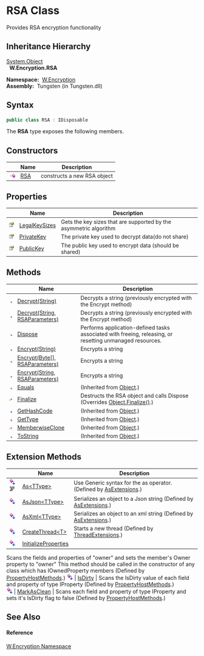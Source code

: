 RSA Class
=========
  Provides RSA encryption functionality


Inheritance Hierarchy
---------------------
[System.Object][1]  
  **W.Encryption.RSA**  

  **Namespace:**  [W.Encryption][2]  
  **Assembly:**  Tungsten (in Tungsten.dll)

Syntax
------

```csharp
public class RSA : IDisposable
```

The **RSA** type exposes the following members.


Constructors
------------

                 | Name     | Description                 
---------------- | -------- | --------------------------- 
![Public method] | [RSA][3] | constructs a new RSA object 


Properties
----------

                   | Name               | Description                                                       
------------------ | ------------------ | ----------------------------------------------------------------- 
![Public property] | [LegalKeySizes][4] | Gets the key sizes that are supported by the asymmetric algorithm 
![Public property] | [PrivateKey][5]    | The private key used to decrypt data(do not share)                
![Public property] | [PublicKey][6]     | The public key used to encrypt data (should be shared)            


Methods
-------

                    | Name                                 | Description                                                                                              
------------------- | ------------------------------------ | -------------------------------------------------------------------------------------------------------- 
![Public method]    | [Decrypt(String)][7]                 | Decrypts a string (previously encrypted with the Encrypt method)                                         
![Public method]    | [Decrypt(String, RSAParameters)][8]  | Decrypts a string (previously encrypted with the Encrypt method)                                         
![Public method]    | [Dispose][9]                         | Performs application-defined tasks associated with freeing, releasing, or resetting unmanaged resources. 
![Public method]    | [Encrypt(String)][10]                | Encrypts a string                                                                                        
![Public method]    | [Encrypt(Byte[], RSAParameters)][11] | Encrypts a string                                                                                        
![Public method]    | [Encrypt(String, RSAParameters)][12] | Encrypts a string                                                                                        
![Public method]    | [Equals][13]                         | (Inherited from [Object][1].)                                                                            
![Protected method] | [Finalize][14]                       | Destructs the RSA object and calls Dispose (Overrides [Object.Finalize()][15].)                          
![Public method]    | [GetHashCode][16]                    | (Inherited from [Object][1].)                                                                            
![Public method]    | [GetType][17]                        | (Inherited from [Object][1].)                                                                            
![Protected method] | [MemberwiseClone][18]                | (Inherited from [Object][1].)                                                                            
![Public method]    | [ToString][19]                       | (Inherited from [Object][1].)                                                                            


Extension Methods
-----------------

                                          | Name                       | Description                                                                                                                                                                                                                      
----------------------------------------- | -------------------------- | -------------------------------------------------------------------------------------------------------------------------------------------------------------------------------------------------------------------------------- 
![Public Extension Method]![Code example] | [As&lt;TType>][20]         | Use Generic syntax for the as operator. (Defined by [AsExtensions][21].)                                                                                                                                                         
![Public Extension Method]                | [AsJson&lt;TType>][22]     | Serializes an object to a Json string (Defined by [AsExtensions][21].)                                                                                                                                                           
![Public Extension Method]                | [AsXml&lt;TType>][23]      | Serializes an object to an xml string (Defined by [AsExtensions][21].)                                                                                                                                                           
![Public Extension Method]                | [CreateThread&lt;T>][24]   | Starts a new thread (Defined by [ThreadExtensions][25].)                                                                                                                                                                         
![Public Extension Method]                | [InitializeProperties][26] | 
Scans the fields and properties of "owner" and sets the member's Owner property to "owner" This method should be called in the constructor of any class which has IOwnedProperty members
 (Defined by [PropertyHostMethods][27].) 
![Public Extension Method]                | [IsDirty][28]              | 
Scans the IsDirty value of each field and property of type IProperty
 (Defined by [PropertyHostMethods][27].)                                                                                                                 
![Public Extension Method]                | [MarkAsClean][29]          | 
Scans each field and property of type IProperty and sets it's IsDirty flag to false
 (Defined by [PropertyHostMethods][27].)                                                                                                  


See Also
--------

#### Reference
[W.Encryption Namespace][2]  

[1]: http://msdn.microsoft.com/en-us/library/e5kfa45b
[2]: ../README.md
[3]: _ctor.md
[4]: LegalKeySizes.md
[5]: PrivateKey.md
[6]: PublicKey.md
[7]: Decrypt.md
[8]: Decrypt_1.md
[9]: Dispose.md
[10]: Encrypt_1.md
[11]: Encrypt.md
[12]: Encrypt_2.md
[13]: http://msdn.microsoft.com/en-us/library/bsc2ak47
[14]: Finalize.md
[15]: http://msdn.microsoft.com/en-us/library/4k87zsw7
[16]: http://msdn.microsoft.com/en-us/library/zdee4b3y
[17]: http://msdn.microsoft.com/en-us/library/dfwy45w9
[18]: http://msdn.microsoft.com/en-us/library/57ctke0a
[19]: http://msdn.microsoft.com/en-us/library/7bxwbwt2
[20]: ../../W/AsExtensions/As__1.md
[21]: ../../W/AsExtensions/README.md
[22]: ../../W/AsExtensions/AsJson__1.md
[23]: ../../W/AsExtensions/AsXml__1.md
[24]: ../../W.Threading/ThreadExtensions/CreateThread__1.md
[25]: ../../W.Threading/ThreadExtensions/README.md
[26]: ../../W/PropertyHostMethods/InitializeProperties.md
[27]: ../../W/PropertyHostMethods/README.md
[28]: ../../W/PropertyHostMethods/IsDirty.md
[29]: ../../W/PropertyHostMethods/MarkAsClean.md
[Public method]: ../../_icons/pubmethod.gif "Public method"
[Public property]: ../../_icons/pubproperty.gif "Public property"
[Protected method]: ../../_icons/protmethod.gif "Protected method"
[Public Extension Method]: ../../_icons/pubextension.gif "Public Extension Method"
[Code example]: ../../_icons/CodeExample.png "Code example"